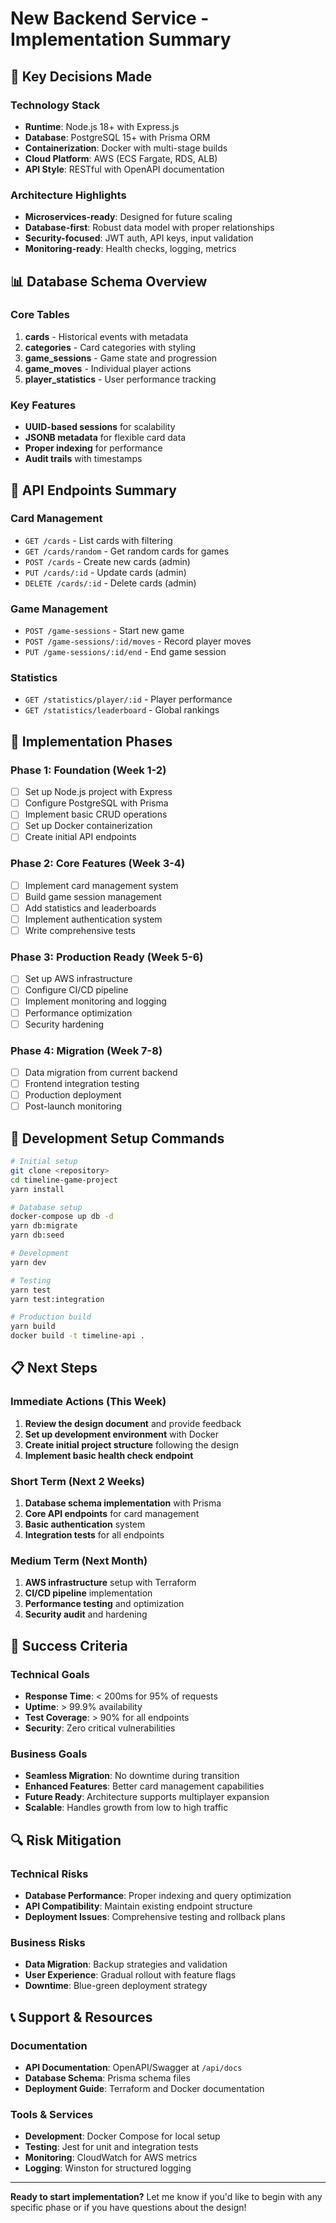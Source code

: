 # New Backend Service - Implementation Summary

## 🎯 Key Decisions Made

### Technology Stack
- **Runtime**: Node.js 18+ with Express.js
- **Database**: PostgreSQL 15+ with Prisma ORM
- **Containerization**: Docker with multi-stage builds
- **Cloud Platform**: AWS (ECS Fargate, RDS, ALB)
- **API Style**: RESTful with OpenAPI documentation

### Architecture Highlights
- **Microservices-ready**: Designed for future scaling
- **Database-first**: Robust data model with proper relationships
- **Security-focused**: JWT auth, API keys, input validation
- **Monitoring-ready**: Health checks, logging, metrics

## 📊 Database Schema Overview

### Core Tables
1. **cards** - Historical events with metadata
2. **categories** - Card categories with styling
3. **game_sessions** - Game state and progression
4. **game_moves** - Individual player actions
5. **player_statistics** - User performance tracking

### Key Features
- **UUID-based sessions** for scalability
- **JSONB metadata** for flexible card data
- **Proper indexing** for performance
- **Audit trails** with timestamps

## 🔌 API Endpoints Summary

### Card Management
- `GET /cards` - List cards with filtering
- `GET /cards/random` - Get random cards for games
- `POST /cards` - Create new cards (admin)
- `PUT /cards/:id` - Update cards (admin)
- `DELETE /cards/:id` - Delete cards (admin)

### Game Management
- `POST /game-sessions` - Start new game
- `POST /game-sessions/:id/moves` - Record player moves
- `PUT /game-sessions/:id/end` - End game session

### Statistics
- `GET /statistics/player/:id` - Player performance
- `GET /statistics/leaderboard` - Global rankings

## 🚀 Implementation Phases

### Phase 1: Foundation (Week 1-2)
- [ ] Set up Node.js project with Express
- [ ] Configure PostgreSQL with Prisma
- [ ] Implement basic CRUD operations
- [ ] Set up Docker containerization
- [ ] Create initial API endpoints

### Phase 2: Core Features (Week 3-4)
- [ ] Implement card management system
- [ ] Build game session management
- [ ] Add statistics and leaderboards
- [ ] Implement authentication system
- [ ] Write comprehensive tests

### Phase 3: Production Ready (Week 5-6)
- [ ] Set up AWS infrastructure
- [ ] Configure CI/CD pipeline
- [ ] Implement monitoring and logging
- [ ] Performance optimization
- [ ] Security hardening

### Phase 4: Migration (Week 7-8)
- [ ] Data migration from current backend
- [ ] Frontend integration testing
- [ ] Production deployment
- [ ] Post-launch monitoring

## 🔧 Development Setup Commands

```bash
# Initial setup
git clone <repository>
cd timeline-game-project
yarn install

# Database setup
docker-compose up db -d
yarn db:migrate
yarn db:seed

# Development
yarn dev

# Testing
yarn test
yarn test:integration

# Production build
yarn build
docker build -t timeline-api .
```

## 📋 Next Steps

### Immediate Actions (This Week)
1. **Review the design document** and provide feedback
2. **Set up development environment** with Docker
3. **Create initial project structure** following the design
4. **Implement basic health check endpoint**

### Short Term (Next 2 Weeks)
1. **Database schema implementation** with Prisma
2. **Core API endpoints** for card management
3. **Basic authentication** system
4. **Integration tests** for all endpoints

### Medium Term (Next Month)
1. **AWS infrastructure** setup with Terraform
2. **CI/CD pipeline** implementation
3. **Performance testing** and optimization
4. **Security audit** and hardening

## 🎯 Success Criteria

### Technical Goals
- **Response Time**: < 200ms for 95% of requests
- **Uptime**: > 99.9% availability
- **Test Coverage**: > 90% for all endpoints
- **Security**: Zero critical vulnerabilities

### Business Goals
- **Seamless Migration**: No downtime during transition
- **Enhanced Features**: Better card management capabilities
- **Future Ready**: Architecture supports multiplayer expansion
- **Scalable**: Handles growth from low to high traffic

## 🔍 Risk Mitigation

### Technical Risks
- **Database Performance**: Proper indexing and query optimization
- **API Compatibility**: Maintain existing endpoint structure
- **Deployment Issues**: Comprehensive testing and rollback plans

### Business Risks
- **Data Migration**: Backup strategies and validation
- **User Experience**: Gradual rollout with feature flags
- **Downtime**: Blue-green deployment strategy

## 📞 Support & Resources

### Documentation
- **API Documentation**: OpenAPI/Swagger at `/api/docs`
- **Database Schema**: Prisma schema files
- **Deployment Guide**: Terraform and Docker documentation

### Tools & Services
- **Development**: Docker Compose for local setup
- **Testing**: Jest for unit and integration tests
- **Monitoring**: CloudWatch for AWS metrics
- **Logging**: Winston for structured logging

---

**Ready to start implementation?** Let me know if you'd like to begin with any specific phase or if you have questions about the design! 